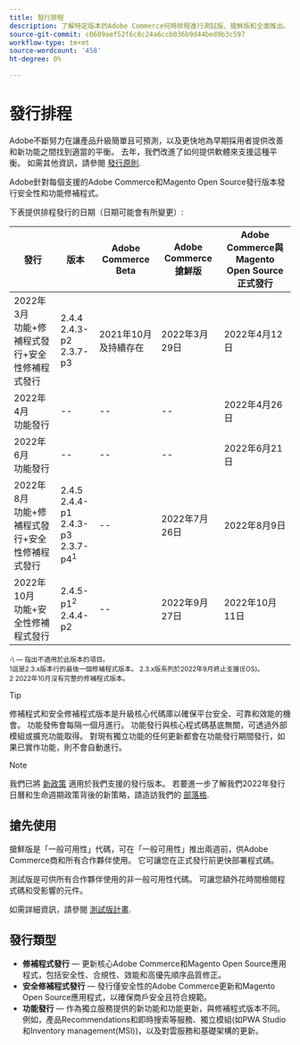 ```yaml
---
title: 發行排程
description: 了解特定版本的Adobe Commerce何時排程進行測試版、搶鮮版和全面推出。
source-git-commit: c0609aef52f6c8c24a6ccb036b9d44bed9b3c597
workflow-type: tm+mt
source-wordcount: '458'
ht-degree: 0%

---
```



# 發行排程

Adobe不斷努力在讓產品升級簡單且可預測，以及更快地為早期採用者提供改善和新功能之間找到適當的平衡。 去年，我們改進了如何提供軟體來支援這種平衡。 如需其他資訊，請參閱 [發行原則](policy.md).

Adobe針對每個支援的Adobe Commerce和Magento Open Source發行版本發行安全性和功能修補程式。

下表提供排程發行的日期（日期可能會有所變更）:

| 發行 | 版本 | Adobe Commerce Beta | Adobe Commerce搶鮮版 | Adobe Commerce與Magento Open Source<br>正式發行 |
|-----------------------------------------------------------------|-------------------------------------------------------|---------------------------|----------------------------------|---------------------------------------------------------------------|
| 2022年3月<br>功能+修補程式發行+安全性修補程式發行 | 2.4.4<br>2.4.3-p2<br>2.3.7-p3 | 2021年10月及持續存在 | 2022年3月29日 | 2022年4月12日 |
| 2022年4月<br>功能發行 | \-\- | \-\- | \-\- | 2022年4月26日 |
| 2022年6月<br>功能發行 | \-\- | \-\- | \-\- | 2022年6月21日 |
| 2022年8月<br>功能+修補程式發行+安全性修補程式發行 | 2.4.5<br>2.4.4-p1<br>2.4.3-p3<br>2.3.7-p4<sup>1</sup> | \-\- | 2022年7月26日 | 2022年8月9日 |
| 2022年10月<br>功能+安全性修補程式發行 | 2.4.5-p1<sup>2</sup><br>2.4.4-p2 | \-\- | 2022年9月27日 | 2022年10月11日 |

<sup>\-\ — 指出不適用於此版本的項目。</sup><br>
<sup>1這是2.3.x版本行的最後一個修補程式版本。 2.3.x版系列於2022年9月終止支援(EOS)。</sup><br>
<sup>2 2022年10月沒有完整的修補程式版本。</sup><br>

>[!TIP]
>
>修補程式和安全修補程式版本是升級核心代碼庫以確保平台安全、可靠和效能的機會。 功能發佈會每隔一個月進行。 功能發行與核心程式碼基底無關，可透過外部模組或擴充功能取得。 對現有獨立功能的任何更新都會在功能發行期間發行，如果已實作功能，則不會自動進行。

>[!NOTE]
>
>我們已將 [新政策](https://www.adobe.com/content/dam/cc/en/legal/terms/enterprise/pdfs/Adobe-Commerce-Software-Lifecycle-Policy.pdf) 適用於我們支援的發行版本。 若要進一步了解我們2022年發行日曆和生命週期政策背後的新策略，請造訪我們的 [部落格](https://business.adobe.com/blog/how-to/accelerating-innovation-through-simplified-release-strategy).

## 搶先使用

搶鮮版是「一般可用性」代碼，可在「一般可用性」推出兩週前，供Adobe Commerce商和所有合作夥伴使用。 它可讓您在正式發行前更快部署程式碼。

測試版是可供所有合作夥伴使用的非一般可用性代碼。 可讓您額外花時間檢閱程式碼和受影響的元件。

如需詳細資訊，請參閱 [測試版計畫](beta-program.md).

## 發行類型

- **修補程式發行** — 更新核心Adobe Commerce和Magento Open Source應用程式，包括安全性、合規性、效能和高優先順序品質修正。
- **安全修補程式發行** — 發行僅安全性的Adobe Commerce更新和Magento Open Source應用程式，以確保商戶安全且符合規範。
- **功能發行** — 作為獨立服務提供的新功能和功能更新，與修補程式版本不同。 例如，產品Recommendations和即時搜索等服務、獨立模組(如PWA Studio和Inventory management(MSI))，以及對雲服務和基礎架構的更新。
